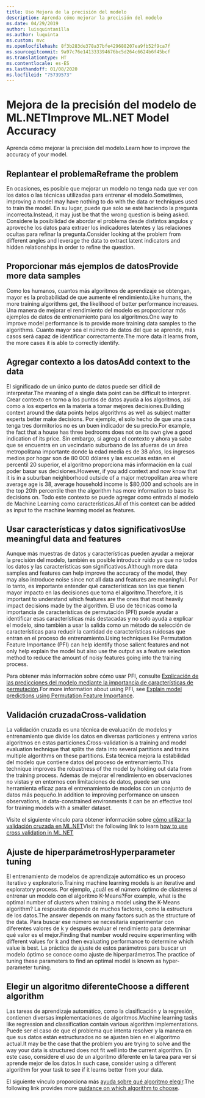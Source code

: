 ```yaml
---
title: Uso Mejora de la precisión del modelo
description: Aprenda cómo mejorar la precisión del modelo
ms.date: 04/29/2019
author: luisquintanilla
ms.author: luquinta
ms.custom: mvc
ms.openlocfilehash: 8f3b283de378a37bfe429688207ea9fb52f9ca7f
ms.sourcegitcommit: 9a97c76e141333394676bc5d264c6624b6f45bcf
ms.translationtype: HT
ms.contentlocale: es-ES
ms.lasthandoff: 01/08/2020
ms.locfileid: "75739573"
---
```

# <a name="improve-mlnet-model-accuracy"></a><span data-ttu-id="6d6bd-103">Mejora de la precisión del modelo de ML.NET</span><span class="sxs-lookup"><span data-stu-id="6d6bd-103">Improve ML.NET Model Accuracy</span></span>

<span data-ttu-id="6d6bd-104">Aprenda cómo mejorar la precisión del modelo.</span><span class="sxs-lookup"><span data-stu-id="6d6bd-104">Learn how to improve the accuracy of your model.</span></span>

## <a name="reframe-the-problem"></a><span data-ttu-id="6d6bd-105">Replantear el problema</span><span class="sxs-lookup"><span data-stu-id="6d6bd-105">Reframe the problem</span></span>

<span data-ttu-id="6d6bd-106">En ocasiones, es posible que mejorar un modelo no tenga nada que ver con los datos o las técnicas utilizadas para entrenar el modelo.</span><span class="sxs-lookup"><span data-stu-id="6d6bd-106">Sometimes, improving a model may have nothing to do with the data or techniques used to train the model.</span></span> <span data-ttu-id="6d6bd-107">En su lugar, puede que solo se esté haciendo la pregunta incorrecta.</span><span class="sxs-lookup"><span data-stu-id="6d6bd-107">Instead, it may just be that the wrong question is being asked.</span></span> <span data-ttu-id="6d6bd-108">Considere la posibilidad de abordar el problema desde distintos ángulos y aproveche los datos para extraer los indicadores latentes y las relaciones ocultas para refinar la pregunta.</span><span class="sxs-lookup"><span data-stu-id="6d6bd-108">Consider looking at the problem from different angles and leverage the data to extract latent indicators and hidden relationships in order to refine the question.</span></span>

## <a name="provide-more-data-samples"></a><span data-ttu-id="6d6bd-109">Proporcionar más ejemplos de datos</span><span class="sxs-lookup"><span data-stu-id="6d6bd-109">Provide more data samples</span></span>

<span data-ttu-id="6d6bd-110">Como los humanos, cuantos más algoritmos de aprendizaje se obtengan, mayor es la probabilidad de que aumente el rendimiento.</span><span class="sxs-lookup"><span data-stu-id="6d6bd-110">Like humans, the more training algorithms get, the likelihood of better performance increases.</span></span> <span data-ttu-id="6d6bd-111">Una manera de mejorar el rendimiento del modelo es proporcionar más ejemplos de datos de entrenamiento para los algoritmos.</span><span class="sxs-lookup"><span data-stu-id="6d6bd-111">One way to improve model performance is to provide more training data samples to the algorithms.</span></span> <span data-ttu-id="6d6bd-112">Cuanto mayor sea el número de datos del que se aprende, más casos será capaz de identificar correctamente.</span><span class="sxs-lookup"><span data-stu-id="6d6bd-112">The more data it learns from, the more cases it is able to correctly identify.</span></span>

## <a name="add-context-to-the-data"></a><span data-ttu-id="6d6bd-113">Agregar contexto a los datos</span><span class="sxs-lookup"><span data-stu-id="6d6bd-113">Add context to the data</span></span>

<span data-ttu-id="6d6bd-114">El significado de un único punto de datos puede ser difícil de interpretar.</span><span class="sxs-lookup"><span data-stu-id="6d6bd-114">The meaning of a single data point can be difficult to interpret.</span></span> <span data-ttu-id="6d6bd-115">Crear contexto en torno a los puntos de datos ayuda a los algoritmos, así como a los expertos en la materia a tomar mejores decisiones.</span><span class="sxs-lookup"><span data-stu-id="6d6bd-115">Building context around the data points helps algorithms as well as subject matter experts better make decisions.</span></span> <span data-ttu-id="6d6bd-116">Por ejemplo, el solo hecho de que una casa tenga tres dormitorios no es un buen indicador de su precio.</span><span class="sxs-lookup"><span data-stu-id="6d6bd-116">For example, the fact that a house has three bedrooms does not on its own give a good indication of its price.</span></span> <span data-ttu-id="6d6bd-117">Sin embargo, si agrega el contexto y ahora ya sabe que se encuentra en un vecindario suburbano de las afueras de un área metropolitana importante donde la edad media es de 38 años, los ingresos medios por hogar son de 80 000 dólares y las escuelas están en el percentil 20 superior, el algoritmo proporciona más información en la cual poder basar sus decisiones.</span><span class="sxs-lookup"><span data-stu-id="6d6bd-117">However, if you add context and now know that it is in a suburban neighborhood outside of a major metropolitan area where average age is 38, average household income is $80,000 and schools are in the top 20th percentile then the algorithm has more information to base its decisions on.</span></span> <span data-ttu-id="6d6bd-118">Todo este contexto se puede agregar como entrada al modelo de Machine Learning como características.</span><span class="sxs-lookup"><span data-stu-id="6d6bd-118">All of this context can be added as input to the machine learning model as features.</span></span>

## <a name="use-meaningful-data-and-features"></a><span data-ttu-id="6d6bd-119">Usar características y datos significativos</span><span class="sxs-lookup"><span data-stu-id="6d6bd-119">Use meaningful data and features</span></span>

<span data-ttu-id="6d6bd-120">Aunque más muestras de datos y características pueden ayudar a mejorar la precisión del modelo, también es posible introducir ruido ya que no todos los datos y las características son significativos.</span><span class="sxs-lookup"><span data-stu-id="6d6bd-120">Although more data samples and features can help improve the accuracy of the model, they may also introduce noise since not all data and features are meaningful.</span></span> <span data-ttu-id="6d6bd-121">Por lo tanto, es importante entender qué características son las que tienen mayor impacto en las decisiones que toma el algoritmo.</span><span class="sxs-lookup"><span data-stu-id="6d6bd-121">Therefore, it is important to understand which features are the ones that most heavily impact decisions made by the algorithm.</span></span> <span data-ttu-id="6d6bd-122">El uso de técnicas como la importancia de características de permutación (PFI) puede ayudar a identificar esas características más destacadas y no solo ayuda a explicar el modelo, sino también a usar la salida como un método de selección de características para reducir la cantidad de características ruidosas que entran en el proceso de entrenamiento.</span><span class="sxs-lookup"><span data-stu-id="6d6bd-122">Using techniques like Permutation Feature Importance (PFI) can help identify those salient features and not only help explain the model but also use the output as a feature selection method to reduce the amount of noisy features going into the training process.</span></span>

<span data-ttu-id="6d6bd-123">Para obtener más información sobre cómo usar PFI, consulte [Explicación de las predicciones del modelo mediante la importancia de características de permutación](../how-to-guides/explain-machine-learning-model-permutation-feature-importance-ml-net.md).</span><span class="sxs-lookup"><span data-stu-id="6d6bd-123">For more information about using PFI, see [Explain model predictions using Permutation Feature Importance](../how-to-guides/explain-machine-learning-model-permutation-feature-importance-ml-net.md).</span></span>

## <a name="cross-validation"></a><span data-ttu-id="6d6bd-124">Validación cruzada</span><span class="sxs-lookup"><span data-stu-id="6d6bd-124">Cross-validation</span></span>

<span data-ttu-id="6d6bd-125">La validación cruzada es una técnica de evaluación de modelos y entrenamiento que divide los datos en diversas particiones y entrena varios algoritmos en estas particiones.</span><span class="sxs-lookup"><span data-stu-id="6d6bd-125">Cross-validation is a training and model evaluation technique that splits the data into several partitions and trains multiple algorithms on these partitions.</span></span> <span data-ttu-id="6d6bd-126">Esta técnica mejora la estabilidad del modelo que contiene datos del proceso de entrenamiento.</span><span class="sxs-lookup"><span data-stu-id="6d6bd-126">This technique improves the robustness of the model by holding out data from the training process.</span></span> <span data-ttu-id="6d6bd-127">Además de mejorar el rendimiento en observaciones no vistas y en entornos con limitaciones de datos, puede ser una herramienta eficaz para el entrenamiento de modelos con un conjunto de datos más pequeño.</span><span class="sxs-lookup"><span data-stu-id="6d6bd-127">In addition to improving performance on unseen observations, in data-constrained environments it can be an effective tool for training models with a smaller dataset.</span></span>

<span data-ttu-id="6d6bd-128">Visite el siguiente vínculo para obtener información sobre [cómo utilizar la validación cruzada en ML.NET](../how-to-guides/train-machine-learning-model-cross-validation-ml-net.md)</span><span class="sxs-lookup"><span data-stu-id="6d6bd-128">Visit the following link to learn [how to use cross validation in ML.NET](../how-to-guides/train-machine-learning-model-cross-validation-ml-net.md)</span></span>

## <a name="hyperparameter-tuning"></a><span data-ttu-id="6d6bd-129">Ajuste de hiperparámetros</span><span class="sxs-lookup"><span data-stu-id="6d6bd-129">Hyperparameter tuning</span></span>

<span data-ttu-id="6d6bd-130">El entrenamiento de modelos de aprendizaje automático es un proceso iterativo y exploratorio.</span><span class="sxs-lookup"><span data-stu-id="6d6bd-130">Training machine learning models is an iterative and exploratory process.</span></span> <span data-ttu-id="6d6bd-131">Por ejemplo, ¿cuál es el número óptimo de clústeres al entrenar un modelo con el algoritmo K-Means?</span><span class="sxs-lookup"><span data-stu-id="6d6bd-131">For example, what is the optimal number of clusters when training a model using the K-Means algorithm?</span></span> <span data-ttu-id="6d6bd-132">La respuesta depende de muchos factores, como la estructura de los datos.</span><span class="sxs-lookup"><span data-stu-id="6d6bd-132">The answer depends on many factors such as the structure of the data.</span></span> <span data-ttu-id="6d6bd-133">Para buscar ese número se necesitaría experimentar con diferentes valores de k y después evaluar el rendimiento para determinar qué valor es el mejor.</span><span class="sxs-lookup"><span data-stu-id="6d6bd-133">Finding that number would require experimenting with different values for k and then evaluating performance to determine which value is best.</span></span> <span data-ttu-id="6d6bd-134">La práctica de ajuste de estos parámetros para buscar un modelo óptimo se conoce como ajuste de hiperparámetros.</span><span class="sxs-lookup"><span data-stu-id="6d6bd-134">The practice of tuning these parameters to find an optimal model is known as hyper-parameter tuning.</span></span>

## <a name="choose-a-different-algorithm"></a><span data-ttu-id="6d6bd-135">Elegir un algoritmo diferente</span><span class="sxs-lookup"><span data-stu-id="6d6bd-135">Choose a different algorithm</span></span>

<span data-ttu-id="6d6bd-136">Las tareas de aprendizaje automático, como la clasificación y la regresión, contienen diversas implementaciones de algoritmos.</span><span class="sxs-lookup"><span data-stu-id="6d6bd-136">Machine learning tasks like regression and classification contain various algorithm implementations.</span></span> <span data-ttu-id="6d6bd-137">Puede ser el caso de que el problema que intenta resolver y la manera en que sus datos están estructurados no se ajusten bien en el algoritmo actual.</span><span class="sxs-lookup"><span data-stu-id="6d6bd-137">It may be the case that the problem you are trying to solve and the way your data is structured does not fit well into the current algorithm.</span></span> <span data-ttu-id="6d6bd-138">En este caso, considere el uso de un algoritmo diferente en la tarea para ver si aprende mejor de los datos.</span><span class="sxs-lookup"><span data-stu-id="6d6bd-138">In such case, consider using a different algorithm for your task to see if it learns better from your data.</span></span>

<span data-ttu-id="6d6bd-139">El siguiente vínculo proporciona más [ayuda sobre qué algoritmo elegir](../how-to-choose-an-ml-net-algorithm.md).</span><span class="sxs-lookup"><span data-stu-id="6d6bd-139">The following link provides more [guidance on which algorithm to choose](../how-to-choose-an-ml-net-algorithm.md).</span></span>
